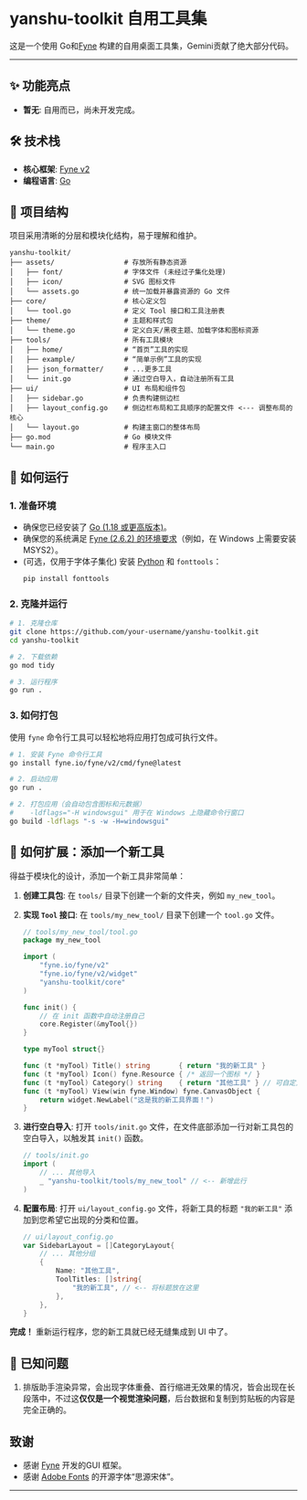 # yanshu-toolkit 自用工具集

这是一个使用 Go和[Fyne](https://fyne.io/) 构建的自用桌面工具集，Gemini贡献了绝大部分代码。

---

## ✨ 功能亮点

*   **暂无**: 自用而已，尚未开发完成。

## 🛠️ 技术栈

*   **核心框架**: [Fyne v2](https://docs.fyne.io/)
*   **编程语言**: [Go](https://golang.org/)

## 📂 项目结构

项目采用清晰的分层和模块化结构，易于理解和维护。

```
yanshu-toolkit/
├── assets/                 # 存放所有静态资源
│   ├── font/               # 字体文件 (未经过子集化处理)
│   ├── icon/               # SVG 图标文件
│   └── assets.go           # 统一加载并暴露资源的 Go 文件
├── core/                   # 核心定义包
│   └── tool.go             # 定义 Tool 接口和工具注册表
├── theme/                  # 主题和样式包
│   └── theme.go            # 定义白天/黑夜主题、加载字体和图标资源
├── tools/                  # 所有工具模块
│   ├── home/               # “首页”工具的实现
│   ├── example/            # “简单示例”工具的实现
│   ├── json_formatter/     # ...更多工具
│   └── init.go             # 通过空白导入，自动注册所有工具
├── ui/                     # UI 布局和组件包
│   ├── sidebar.go          # 负责构建侧边栏
│   ├── layout_config.go    # 侧边栏布局和工具顺序的配置文件 <--- 调整布局的核心
│   └── layout.go           # 构建主窗口的整体布局
├── go.mod                  # Go 模块文件
└── main.go                 # 程序主入口
```

## 🚀 如何运行

### 1. 准备环境

*   确保您已经安装了 [Go (1.18 或更高版本)](https://golang.org/doc/install)。
*   确保您的系统满足 [Fyne (2.6.2) 的环境要求](https://docs.fyne.io/started/)（例如，在 Windows 上需要安装 MSYS2）。
*   (可选，仅用于字体子集化) 安装 [Python](https://www.python.org/) 和 `fonttools`：
    ```bash
    pip install fonttools
    ```

### 2. 克隆并运行

```bash
# 1. 克隆仓库
git clone https://github.com/your-username/yanshu-toolkit.git
cd yanshu-toolkit

# 2. 下载依赖
go mod tidy

# 3. 运行程序
go run .
```

### 3. 如何打包

使用 `fyne` 命令行工具可以轻松地将应用打包成可执行文件。

```bash
# 1. 安装 Fyne 命令行工具
go install fyne.io/fyne/v2/cmd/fyne@latest

# 2. 启动应用
go run .

# 2. 打包应用（会自动包含图标和元数据）
#    -ldflags="-H windowsgui" 用于在 Windows 上隐藏命令行窗口
go build -ldflags "-s -w -H=windowsgui"
```

## 🧩 如何扩展：添加一个新工具

得益于模块化的设计，添加一个新工具非常简单：

1.  **创建工具包**:
    在 `tools/` 目录下创建一个新的文件夹，例如 `my_new_tool`。

2.  **实现 `Tool` 接口**:
    在 `tools/my_new_tool/` 目录下创建一个 `tool.go` 文件。

    ```go
    // tools/my_new_tool/tool.go
    package my_new_tool

    import (
        "fyne.io/fyne/v2"
        "fyne.io/fyne/v2/widget"
        "yanshu-toolkit/core"
    )

    func init() {
        // 在 init 函数中自动注册自己
        core.Register(&myTool{})
    }
    
    type myTool struct{}

    func (t *myTool) Title() string       { return "我的新工具" }
    func (t *myTool) Icon() fyne.Resource { /* 返回一个图标 */ }
    func (t *myTool) Category() string    { return "其他工具" } // 可自定义分类
    func (t *myTool) View(win fyne.Window) fyne.CanvasObject {
        return widget.NewLabel("这是我的新工具界面！")
    }
    ```

3.  **进行空白导入**:
    打开 `tools/init.go` 文件，在文件底部添加一行对新工具包的空白导入，以触发其 `init()` 函数。
    ```go
    // tools/init.go
    import (
        // ... 其他导入
        _ "yanshu-toolkit/tools/my_new_tool" // <-- 新增此行
    )
    ```

4.  **配置布局**:
    打开 `ui/layout_config.go` 文件，将新工具的标题 `"我的新工具"` 添加到您希望它出现的分类和位置。
    ```go
    // ui/layout_config.go
    var SidebarLayout = []CategoryLayout{
        // ... 其他分组
        {
            Name: "其他工具",
            ToolTitles: []string{
                "我的新工具", // <-- 将标题放在这里
            },
        },
    }
    ```

**完成！** 重新运行程序，您的新工具就已经无缝集成到 UI 中了。

## 🐛 已知问题

1. 排版助手渲染异常，会出现字体重叠、首行缩进无效果的情况，皆会出现在长段落中，不过这**仅仅是一个视觉渲染问题**，后台数据和复制到剪贴板的内容是完全正确的。

## 致谢

*   感谢 [Fyne](https://fyne.io/) 开发的GUI 框架。
*   感谢 [Adobe Fonts](https://github.com/adobe-fonts/source-han-serif) 的开源字体“思源宋体”。

---